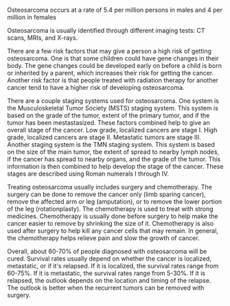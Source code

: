 Osteosarcoma occurs at a rate of 5.4 per million persons in males and 4 per million in females

Osteosarcoma is usually identified through different imaging tests: CT scans, MRIs, and X-rays.  

There are a few risk factors that may give a person a high risk of getting osteosarcoma.  One is that some children could have gene changes in their body.  The gene changes could be developed early on before a child is born or inherited by a parent, which increases their risk for getting the cancer.  Another risk factor is that people treated with radiation therapy for another cancer tend to have a higher risk of developing osteosarcoma.  

There are a couple staging systems used for osteosarcoma.  One system is the Musculoskeletal Tumor Society (MSTS) staging system.  This system is based on the grade of the tumor, extent of the primary tumor, and if the tumor has been mestastasized.  These factors combined help to give an overall stage of the cancer.  Low grade, localized cancers are stage I.  High grade, localized cancers are stage II.  Metastatic tumors are stage III.  Another staging system is the TMN staging system.  This system is based on the size of the main tumor, tbe extent of spread to nearby lymph nodes, if the cancer has spread to nearby organs, and the grade of the tumor.  This information is then combined to help develop the stage of the cancer.  These stages are described using Roman numerals I through IV.  

Treating osteosarcoma usually includes surgery and chemotherapy.  The surgery can be done to remove the cancer only (limb sparing cancer), remove the affected arm or leg (amputation), or to remove the lower portion of the leg (rotationplasty).  The chemotherapy is used to treat with strong medicines.  Chemotherapy is usually done before surgery to help make the cancer easier to remove by shrinking the size of it.  Chemotherapy is also used after surgery to help kill any cancer cells that may remain.  In general, the chemotherapy helps relieve pain and slow the growth of cancer.  

Overall, about 60-70% of people diagnosed with osteosarcoma will be cured.  Survival rates usually depend on whether the cancer is localized, metastatic, or if it's relapsed.  If it is localized, the survival rates range from 60-75%.  If it is metastatic, the survival rates range from 5-30%.  If it is relapsed, the outlook depends on the location and timing of the relapse.  The outlook is better when the recurrent tumors can be removed with surgery.  
